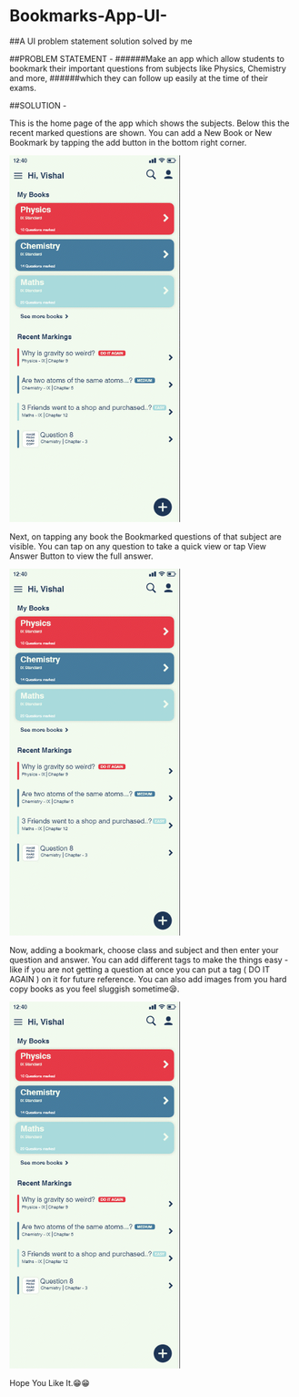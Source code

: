 # Bookmarks-App-UI-
##A UI problem statement solution solved by me

##PROBLEM STATEMENT - 
######Make an app which allow students to bookmark their important questions from subjects like Physics, Chemistry and more,
######which they can follow up easily at the time of their exams.

##SOLUTION -

This is the home page of the app which shows the subjects. Below this the recent marked questions are shown.
You can add a New Book or New Bookmark by tapping the add button in the bottom right corner.

![Addbtn](https://github.com/VishalGhai/Bookmarks-App-UI-/blob/master/AddBtn.gif)

Next, on tapping any book the Bookmarked questions of that subject are visible.
You can tap on any question to take a quick view or tap View Answer Button to view the full answer.

![Working](https://github.com/VishalGhai/Bookmarks-App-UI-/blob/master/Working.gif)

Now, adding a bookmark, choose class and subject and then enter your question and answer.
You can add different tags to make the things easy - like if you are not getting a question at once you can put a tag ( DO IT AGAIN ) on it for future reference.
You can also add images from you hard copy books as you feel sluggish sometime😪.

![Addbookmark](https://github.com/VishalGhai/Bookmarks-App-UI-/blob/master/Add%20Bookmark.gif)

Hope You Like It.😁😁
